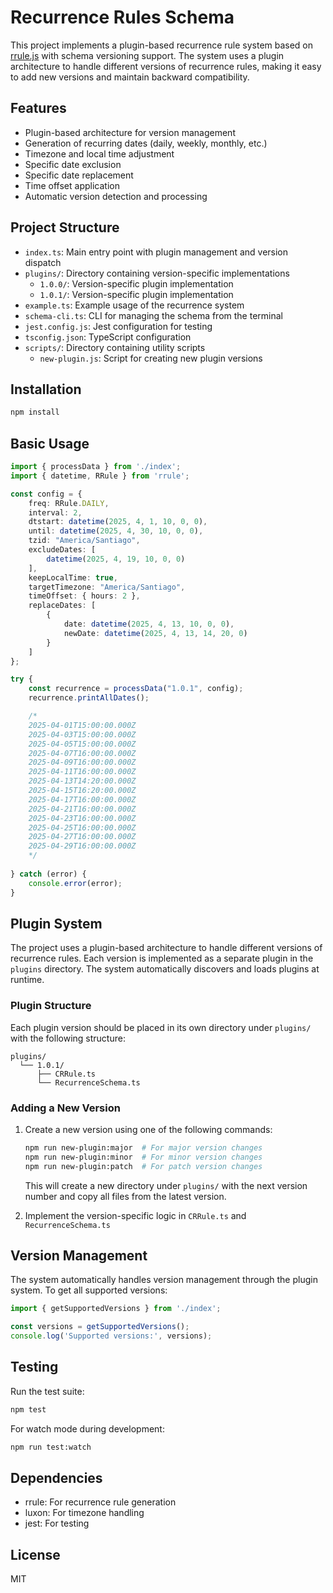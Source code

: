 # Recurrence Rules Schema

This project implements a plugin-based recurrence rule system based on [rrule.js](https://github.com/jakubroztocil/rrule) with schema versioning support. The system uses a plugin architecture to handle different versions of recurrence rules, making it easy to add new versions and maintain backward compatibility.

## Features

- Plugin-based architecture for version management
- Generation of recurring dates (daily, weekly, monthly, etc.)
- Timezone and local time adjustment
- Specific date exclusion
- Specific date replacement
- Time offset application
- Automatic version detection and processing

## Project Structure

- `index.ts`: Main entry point with plugin management and version dispatch
- `plugins/`: Directory containing version-specific implementations
  - `1.0.0/`: Version-specific plugin implementation
  - `1.0.1/`: Version-specific plugin implementation
- `example.ts`: Example usage of the recurrence system
- `schema-cli.ts`: CLI for managing the schema from the terminal
- `jest.config.js`: Jest configuration for testing
- `tsconfig.json`: TypeScript configuration
- `scripts/`: Directory containing utility scripts
  - `new-plugin.js`: Script for creating new plugin versions

## Installation

```bash
npm install
```

## Basic Usage

```typescript
import { processData } from './index';
import { datetime, RRule } from 'rrule';

const config = {
    freq: RRule.DAILY,
    interval: 2,
    dtstart: datetime(2025, 4, 1, 10, 0, 0),
    until: datetime(2025, 4, 30, 10, 0, 0),
    tzid: "America/Santiago",
    excludeDates: [
        datetime(2025, 4, 19, 10, 0, 0)
    ],
    keepLocalTime: true,
    targetTimezone: "America/Santiago",
    timeOffset: { hours: 2 },
    replaceDates: [
        {
            date: datetime(2025, 4, 13, 10, 0, 0),
            newDate: datetime(2025, 4, 13, 14, 20, 0)
        }
    ]
};

try {
    const recurrence = processData("1.0.1", config);
    recurrence.printAllDates();

    /*
    2025-04-01T15:00:00.000Z
    2025-04-03T15:00:00.000Z
    2025-04-05T15:00:00.000Z
    2025-04-07T16:00:00.000Z
    2025-04-09T16:00:00.000Z
    2025-04-11T16:00:00.000Z
    2025-04-13T14:20:00.000Z
    2025-04-15T16:20:00.000Z
    2025-04-17T16:00:00.000Z
    2025-04-21T16:00:00.000Z
    2025-04-23T16:00:00.000Z
    2025-04-25T16:00:00.000Z
    2025-04-27T16:00:00.000Z
    2025-04-29T16:00:00.000Z
    */
    
} catch (error) {
    console.error(error);
}
```

## Plugin System

The project uses a plugin-based architecture to handle different versions of recurrence rules. Each version is implemented as a separate plugin in the `plugins` directory. The system automatically discovers and loads plugins at runtime.

### Plugin Structure

Each plugin version should be placed in its own directory under `plugins/` with the following structure:

```
plugins/
  └── 1.0.1/
      ├── CRRule.ts
      └── RecurrenceSchema.ts
```

### Adding a New Version

1. Create a new version using one of the following commands:
   ```bash
   npm run new-plugin:major  # For major version changes
   npm run new-plugin:minor  # For minor version changes
   npm run new-plugin:patch  # For patch version changes
   ```
   This will create a new directory under `plugins/` with the next version number and copy all files from the latest version.

2. Implement the version-specific logic in `CRRule.ts` and `RecurrenceSchema.ts`

## Version Management

The system automatically handles version management through the plugin system. To get all supported versions:

```typescript
import { getSupportedVersions } from './index';

const versions = getSupportedVersions();
console.log('Supported versions:', versions);
```

## Testing

Run the test suite:

```bash
npm test
```

For watch mode during development:

```bash
npm run test:watch
```

## Dependencies

- rrule: For recurrence rule generation
- luxon: For timezone handling
- jest: For testing

## License

MIT